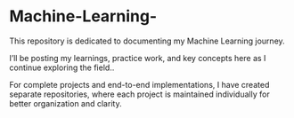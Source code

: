 # Machine-Learning- 
This repository is dedicated to documenting my Machine Learning journey.

I’ll be posting my learnings, practice work, and key concepts here as I continue exploring the field..

For complete projects and end-to-end implementations, I have created separate repositories, where each project is maintained individually for better organization and clarity.
 
 
 
